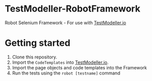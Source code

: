 # TestModeller-RobotFramework
 Robot Selenium Framework - For use with [TestModeller.io](http://www.testmodeller.io)

# Getting started
1. Clone this repository.
2. Import the `CodeTemplates` into [TestModeller.io](http://www.testmodeller.io).
3. Import the page objects and code templates into the Framework
4. Run the tests using the `robot [testname]` command